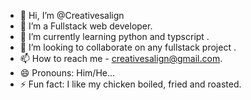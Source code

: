 - 👋 Hi, I’m @Creativesalign
- 👀 I’m a Fullstack web developer.
- 🌱 I’m currently learning python and typscript .
- 💞️ I’m looking to collaborate on any fullstack project .
- 📫 How to reach me - creativesalign@gmail.com.
- 😄 Pronouns: Him/He...
- ⚡ Fun fact: I like my chicken boiled, fried and roasted.

<!---
Creativesalign/Creativesalign is a ✨ special ✨ repository because its `README.md` (this file) appears on your GitHub profile.
You can click the Preview link to take a look at your changes.
--->
